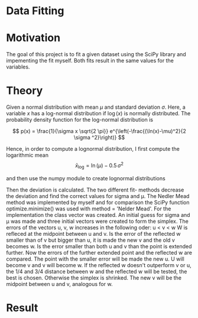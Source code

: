 
# Data Fitting 
# Motivation
The goal of this project is to fit a given dataset using the SciPy library and impementing the fit myself. Both fits result in the same values for the variables.

# Theory

Given a normal distribution with mean $\mu$ and standard deviation $\sigma$. Here, a variable $x$ has a log-normal distribution if $\log(x)$ is normally distributed. The probability density function for the log-normal distribution is

$$
p(x) = \frac{1}{\sigma x \sqrt{2 \pi}} e^{\left(-\frac{(\ln(x)-\mu)^2}{2 \sigma ^2}\right)}
$$

 Hence, in order to compute a lognormal distribution, I first compute the logarithmic mean
$$
\bar{x}_\text{log} = \ln(\mu) - 0.5 \, \sigma ^2
$$

and then use the numpy module to create lognormal distributions

Then the deviation is calculated. The two different fit- methods decrease the deviation and find the correct values for sigma and µ.
The Nedler Mead method was implemented by myself and for comparison the SciPy function optimize.minimize() was used with method = 'Nelder Mead'.
For the implementation the class vector was created. An initial guess for sigma and µ was made and three initial vectors were created to form the simplex. The errors of the vectors u, v, w increases in the following oder:
u < v < w
W is refleced at the midpoint between u and v. Is the error of the reflected w smaller than of v but bigger than u, it is made the new v and the old v becomes w.
Is the error smaller than both u and v than the point is extended further. Now the errors of the further extended point and the reflected w are compared. The point with the smaller error will be made the new u. U will become v and v will become w.
If the reflected w doesn't outperform v or u, the 1/4 and 3/4 distance between w and the reflected w will be tested, the best is chosen. Otherwise the simplex is shrinked. The new v will be the midpoint between u and v, analogous for w.

# Result 
